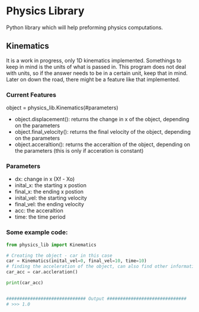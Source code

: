 # Physics Library 
Python library which will help preforming physics computations. 

## Kinematics 

It is a work in progress, only 1D kinematics implemented. Somethings to keep in mind is the units of what is passed in. This program does not deal with units, so if the answer needs to be in a certain unit, keep that in mind. Later on down the road, there might be a feature like that implemented.

### Current Features
object = physics_lib.Kinematics(#parameters)
- object.displacement(): returns the change in x of the object, depending on the parameters
- object.final_velocity(): returns the final velocity of the object, depending on the parameters
- object.acceraltion(): returns the acceraltion of the object, depending on the parameters (this is only if acceration is constant)

### Parameters
- dx: change in x (Xf - Xo)
- inital_x: the starting x postion
- final_x: the ending x postion
- inital_vel: the starting velocity
- final_vel: the ending velocity
- acc: the acceraltion
- time: the time period 
 

### Some example code: 

``` py
from physics_lib import Kinematics

# Creating the object - car in this case 
car = Kinematics(inital_vel=0, final_vel=10, time=10)
# finding the acceleration of the object, can also find other information such as the displacement
car_acc = car.accleration()

print(car_acc)


############################## Output ##############################
# >>> 1.0 

```